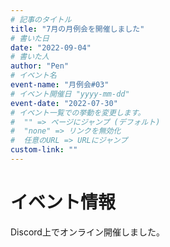 ```yaml
---
# 記事のタイトル
title: "7月の月例会を開催しました"
# 書いた日
date: "2022-09-04"
# 書いた人
author: "Pen"
# イベント名
event-name: "月例会#03"
# イベント開催日 "yyyy-mm-dd"
event-date: "2022-07-30"
# イベント一覧での挙動を変更します。
#  "" => ページにジャンプ (デフォルト)
#  "none" => リンクを無効化
#  任意のURL => URLにジャンプ
custom-link: ""
---
```


# イベント情報

Discord上でオンライン開催しました。

